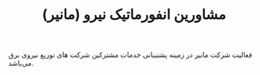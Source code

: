 ﻿---
layout: post
title: مشاورین انفورماتیک نیرو (مانیر)
name_en: manir
company_slug: manir
logo: 
cover: 
company_count:
founded:
location: ""
total_review: 
total_interview: 
salary_avg: 
salary_min: 
salary_max: 
rate: 
view_count: 
industry: کامپیوتر، فناوری اطلاعات و اینترنت
city:  آذربایجان شرقی, تبریز
size_en: S
size: 11-50 نفر
site: 
---

فعالیت شرکت مانیر در زمینه پشتیبانی خدمات مشترکین شرکت های توزیع نیروی برق می‌باشد.

